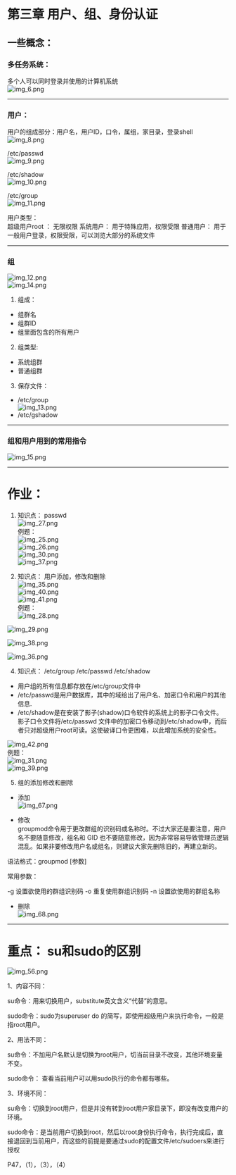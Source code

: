 # 第三章 用户、组、身份认证
## 一些概念：


### 多任务系统：
多个人可以同时登录并使用的计算机系统       
![img_6.png](img_6.png)

----

###  用户：
用户的组成部分：用户名，用户ID，口令，属组，家目录，登录shell
![img_8.png](img_8.png)

/etc/passwd    
![img_9.png](img_9.png)

/etc/shadow    
![img_10.png](img_10.png)    


/etc/group     
![img_11.png](img_11.png)


用户类型：   
超级用户root ： 无限权限
系统用户： 用于特殊应用，权限受限
普通用户： 用于一般用户登录，权限受限，可以浏览大部分的系统文件

----

### 组
![img_12.png](img_12.png)    
![img_14.png](img_14.png)

1. 组成：
* 组群名
* 组群ID
* 组里面包含的所有用户
2. 组类型:
* 系统组群
* 普通组群
3. 保存文件：
* /etc/group   
  ![img_13.png](img_13.png)
* /etc/gshadow

----

### 组和用户用到的常用指令
![img_15.png](img_15.png)       


----

# 作业：   
1. 知识点： passwd   
![img_27.png](img_27.png)   
例题：   
![img_25.png](img_25.png)   
![img_26.png](img_26.png)   
![img_30.png](img_30.png)   
![img_37.png](img_37.png)   






2. 知识点： 用户添加，修改和删除    
![img_35.png](img_35.png)   
![img_40.png](img_40.png)   
![img_41.png](img_41.png)   
例题：      
![img_28.png](img_28.png)  

![img_29.png](img_29.png)

![img_38.png](img_38.png)   

![img_36.png](img_36.png)


4. 知识点： /etc/group     /etc/passwd  /etc/shadow
* 用户组的所有信息都存放在/etc/group文件中  
* /etc/passwd是用户数据库，其中的域给出了用户名、加密口令和用户的其他信息. 
* /etc/shadow是在安装了影子(shadow)口令软件的系统上的影子口令文件。影子口令文件将/etc/passwd 文件中的加密口令移动到/etc/shadow中，而后者只对超级用户root可读。这使破译口令更困难，以此增加系统的安全性。

![img_42.png](img_42.png)    
例题：   
![img_31.png](img_31.png)    
![img_39.png](img_39.png)     


5. 组的添加修改和删除   
* 添加  
![img_67.png](img_67.png)   

* 修改  
groupmod命令用于更改群组的识别码或名称时。不过大家还是要注意，用户名不要随意修改，组名和 GID 也不要随意修改，因为非常容易导致管理员逻辑混乱。如果非要修改用户名或组名，则建议大家先删除旧的，再建立新的。

语法格式：groupmod [参数]

常用参数：

-g	设置欲使用的群组识别码
-o 	重复使用群组识别码
-n	设置欲使用的群组名称

* 删除   
![img_68.png](img_68.png)   

----

# 重点： su和sudo的区别    

![img_56.png](img_56.png)      

1、内容不同：

su命令：用来切换用户，substitute英文含义“代替”的意思。

sudo命令：sudo为superuser do 的简写，即使用超级用户来执行命令，一般是指root用户。

2、用法不同：

su命令：不加用户名默认是切换为root用户，切当前目录不改变，其他环境变量不变。

sudo命令： 查看当前用户可以用sudo执行的命令都有哪些。

3、环境不同：

su命令：切换到root用户，但是并没有转到root用户家目录下，即没有改变用户的环境。

sudo命令：是当前用户切换到root，然后以root身份执行命令，执行完成后，直接退回到当前用户，而这些的前提是要通过sudo的配置文件/etc/sudoers来进行授权


P47，（1），（3），（4）    
